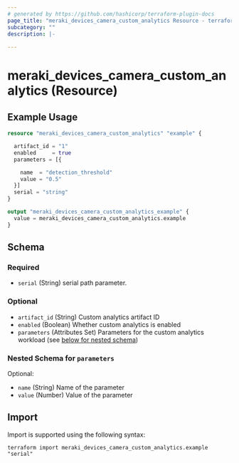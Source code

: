 ```yaml
---
# generated by https://github.com/hashicorp/terraform-plugin-docs
page_title: "meraki_devices_camera_custom_analytics Resource - terraform-provider-meraki"
subcategory: ""
description: |-
  
---
```


# meraki_devices_camera_custom_analytics (Resource)



## Example Usage

```terraform
resource "meraki_devices_camera_custom_analytics" "example" {

  artifact_id = "1"
  enabled     = true
  parameters = [{

    name  = "detection_threshold"
    value = "0.5"
  }]
  serial = "string"
}

output "meraki_devices_camera_custom_analytics_example" {
  value = meraki_devices_camera_custom_analytics.example
}
```

<!-- schema generated by tfplugindocs -->
## Schema

### Required

- `serial` (String) serial path parameter.

### Optional

- `artifact_id` (String) Custom analytics artifact ID
- `enabled` (Boolean) Whether custom analytics is enabled
- `parameters` (Attributes Set) Parameters for the custom analytics workload (see [below for nested schema](#nestedatt--parameters))

<a id="nestedatt--parameters"></a>
### Nested Schema for `parameters`

Optional:

- `name` (String) Name of the parameter
- `value` (Number) Value of the parameter

## Import

Import is supported using the following syntax:

```shell
terraform import meraki_devices_camera_custom_analytics.example "serial"
```
